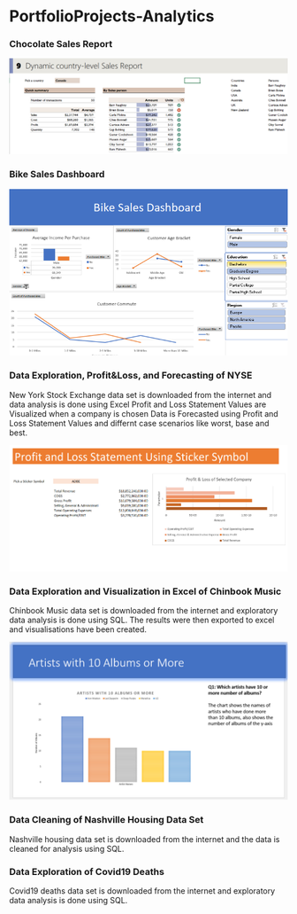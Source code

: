 # PortfolioProjects-Analytics

### Chocolate Sales Report

![](images/screenshot_chocolate.png)


### Bike Sales Dashboard

![](images/Screenshot_bike.png)


### Data Exploration, Profit&Loss, and Forecasting of NYSE

New York Stock Exchange data set is downloaded from the internet and data analysis is done using Excel
Profit and Loss Statement Values are Visualized when a company is chosen
Data is Forecasted using Profit and Loss Statement Values and differnt case scenarios like worst, base and best.

![](images/Screenshot2_NYSE.png)


### Data Exploration and Visualization in Excel of Chinbook Music

Chinbook Music data set is downloaded from the internet and exploratory data analysis is done using SQL. The results were then exported to excel and visualisations have been created.

![](images/screenshot_chinbook.png)
### Data Cleaning of Nashville Housing Data Set

Nashville housing data set is downloaded from the internet and the data is cleaned for analysis using SQL.

### Data Exploration of Covid19 Deaths

Covid19 deaths data set is downloaded from the internet and exploratory data analysis is done using SQL.
